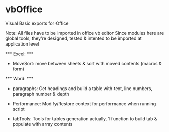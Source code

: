 # vbOffice
Visual Basic exports for Office

Note:
All files have to be imported in office vb editor
Since modules here are global tools,
they're designed, tested & intented to be imported at application level


*** Excel: ***

- MoveSort: move between sheets & sort with moved contents (macros & form)



*** Word: ***

- paragraphs: Get headings and build a table with text, line numbers, paragraph number & depth

- Performance: Modify/Restore context for performance when running script

- tabTools: Tools for tables generation
actually, 1 function to build tab & populate with array contents
